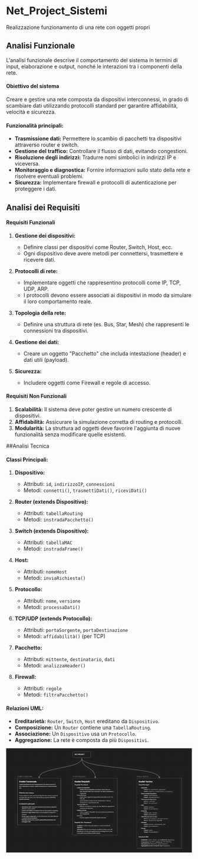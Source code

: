 # Net_Project_Sistemi
Realizzazione funzionamento di una rete con oggetti propri

## Analisi Funzionale
L'analisi funzionale descrive il comportamento del sistema in termini di input, elaborazione e output, nonché le interazioni tra i componenti della rete.

#### Obiettivo del sistema

Creare e gestire una rete composta da dispositivi interconnessi, in grado di scambiare dati utilizzando protocolli standard per garantire affidabilità, velocità e sicurezza.

#### Funzionalità principali:

- **Trasmissione dati:** Permettere lo scambio di pacchetti tra dispositivi attraverso router e switch.
- **Gestione del traffico:** Controllare il flusso di dati, evitando congestioni.
- **Risoluzione degli indirizzi:** Tradurre nomi simbolici in indirizzi IP e viceversa.
- **Monitoraggio e diagnostica:** Fornire informazioni sullo stato della rete e risolvere eventuali problemi.
- **Sicurezza:** Implementare firewall e protocolli di autenticazione per proteggere i dati.


## Analisi dei Requisiti
#### Requisiti Funzionali

1. **Gestione dei dispositivi:**
    
    - Definire classi per dispositivi come Router, Switch, Host, ecc.
    - Ogni dispositivo deve avere metodi per connettersi, trasmettere e ricevere dati.
2. **Protocolli di rete:**
    
    - Implementare oggetti che rappresentino protocolli come IP, TCP, UDP, ARP.
    - I protocolli devono essere associati ai dispositivi in modo da simulare il loro comportamento reale.
3. **Topologia della rete:**
    
    - Definire una struttura di rete (es. Bus, Star, Mesh) che rappresenti le connessioni tra dispositivi.
4. **Gestione dei dati:**
    
    - Creare un oggetto "Pacchetto" che includa intestazione (header) e dati utili (payload).
5. **Sicurezza:**
    
    - Includere oggetti come Firewall e regole di accesso.

#### Requisiti Non Funzionali

1. **Scalabilità:** Il sistema deve poter gestire un numero crescente di dispositivi.
2. **Affidabilità:** Assicurare la simulazione corretta di routing e protocolli.
3. **Modularità:** La struttura ad oggetti deve favorire l'aggiunta di nuove funzionalità senza modificare quelle esistenti.


##Analisi Tecnica
#### Classi Principali:

1. **Dispositivo:**
    
    - Attributi: `id`, `indirizzoIP`, `connessioni`
    - Metodi: `connetti()`, `trasmettiDati()`, `riceviDati()`
2. **Router (extends Dispositivo):**
    
    - Attributi: `tabellaRouting`
    - Metodi: `instradaPacchetto()`
3. **Switch (extends Dispositivo):**
    
    - Attributi: `tabellaMAC`
    - Metodi: `instradaFrame()`
4. **Host:**
    
    - Attributi: `nomeHost`
    - Metodi: `inviaRichiesta()`
5. **Protocollo:**
    
    - Attributi: `nome`, `versione`
    - Metodi: `processaDati()`
6. **TCP/UDP (extends Protocollo):**
    
    - Attributi: `portaSorgente`, `portaDestinazione`
    - Metodi: `affidabilità()` (per TCP)
7. **Pacchetto:**
    
    - Attributi: `mittente`, `destinatario`, `dati`
    - Metodi: `analizzaHeader()`
8. **Firewall:**
    
    - Attributi: `regole`
    - Metodi: `filtraPacchetto()`

#### Relazioni UML:

- **Ereditarietà:** `Router`, `Switch`, `Host` ereditano da `Dispositivo`.
- **Composizione:** Un `Router` contiene una `TabellaRouting`.
- **Associazione:** Un `Dispositivo` usa un `Protocollo`.
- **Aggregazione:** La rete è composta da più `Dispositivi`.


![Schema Grafico](Schema_grafico.png)

